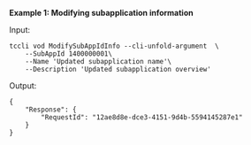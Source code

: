 **Example 1: Modifying subapplication information**



Input: 

```
tccli vod ModifySubAppIdInfo --cli-unfold-argument  \
    --SubAppId 1400000001\
    --Name 'Updated subapplication name'\
    --Description 'Updated subapplication overview'
```

Output: 
```
{
    "Response": {
        "RequestId": "12ae8d8e-dce3-4151-9d4b-5594145287e1"
    }
}
```

